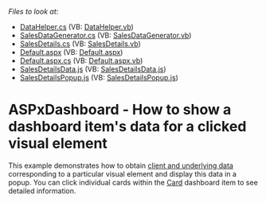 <!-- default file list -->
*Files to look at*:

* [DataHelper.cs](./CS/AspDashboard_SalesDetails/App_Code/DataHelper.cs) (VB: [DataHelper.vb](./VB/AspDashboard_SalesDetails/App_Code/DataHelper.vb))
* [SalesDataGenerator.cs](./CS/AspDashboard_SalesDetails/App_Code/SalesDataGenerator.cs) (VB: [SalesDataGenerator.vb](./VB/AspDashboard_SalesDetails/App_Code/SalesDataGenerator.vb))
* [SalesDetails.cs](./CS/AspDashboard_SalesDetails/App_Code/SalesDetails.cs) (VB: [SalesDetails.vb](./VB/AspDashboard_SalesDetails/App_Code/SalesDetails.vb))
* [Default.aspx](./CS/AspDashboard_SalesDetails/Default.aspx) (VB: [Default.aspx](./VB/AspDashboard_SalesDetails/Default.aspx))
* [Default.aspx.cs](./CS/AspDashboard_SalesDetails/Default.aspx.cs) (VB: [Default.aspx.vb](./VB/AspDashboard_SalesDetails/Default.aspx.vb))
* [SalesDetailsData.js](./CS/AspDashboard_SalesDetails/Scripts/SalesDetailsData.js) (VB: [SalesDetailsData.js](./VB/AspDashboard_SalesDetails/Scripts/SalesDetailsData.js))
* [SalesDetailsPopup.js](./CS/AspDashboard_SalesDetails/Scripts/SalesDetailsPopup.js) (VB: [SalesDetailsPopup.js](./VB/AspDashboard_SalesDetails/Scripts/SalesDetailsPopup.js))
<!-- default file list end -->
# ASPxDashboard - How to show a dashboard item's data for a clicked visual element


<p>This example demonstrates how to obtain <a href="https://documentation.devexpress.com/Dashboard/18078/Building-the-Designer-and-Viewer-Applications/Web-Dashboard/Obtaining-Underlying-and-Displayed-Data">client and underlying data</a> corresponding to a particular visual element and display this data in a popup. You can click individual cards within the <a href="https://documentation.devexpress.com/Dashboard/117163/Creating-Dashboards/Creating-Dashboards-on-the-Web/Designing-Dashboard-Items/Cards">Card</a> dashboard item to see detailed information.</p>

<br/>


